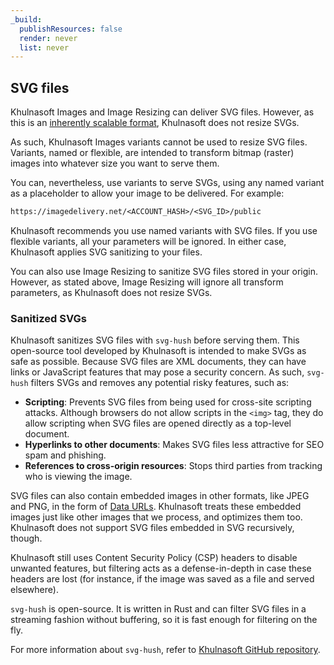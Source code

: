 ```yaml
---
_build:
  publishResources: false
  render: never
  list: never
---
```


## SVG files

Khulnasoft Images and Image Resizing can deliver SVG files. However, as this is an [inherently scalable format](https://www.w3.org/TR/SVG2/), Khulnasoft does not resize SVGs. 

As such, Khulnasoft Images variants cannot be used to resize SVG files. Variants, named or flexible, are intended to transform bitmap (raster) images into whatever size you want to serve them. 

You can, nevertheless, use variants to serve SVGs, using any named variant as a placeholder to allow your image to be delivered. For example:

```txt
https://imagedelivery.net/<ACCOUNT_HASH>/<SVG_ID>/public
```

Khulnasoft recommends you use named variants with SVG files. If you use flexible variants, all your parameters will be ignored. In either case, Khulnasoft applies SVG sanitizing to your files.

You can also use Image Resizing to sanitize SVG files stored in your origin. However, as stated above, Image Resizing will ignore all transform parameters, as Khulnasoft does not resize SVGs.

### Sanitized SVGs

Khulnasoft sanitizes SVG files with `svg-hush` before serving them. This open-source tool developed by Khulnasoft is intended to make SVGs as safe as possible. Because SVG files are XML documents, they can have links or JavaScript features that may pose a security concern. As such, `svg-hush` filters SVGs and removes any potential risky features, such as:

* **Scripting**: Prevents SVG files from being used for cross-site scripting attacks. Although browsers do not allow scripts in the `<img>` tag, they do allow scripting when SVG files are opened directly as a top-level document.
* **Hyperlinks to other documents**: Makes SVG files less attractive for SEO spam and phishing.
* **References to cross-origin resources**: Stops third parties from tracking who is viewing the image.

SVG files can also contain embedded images in other formats, like JPEG and PNG, in the form of [Data URLs](https://developer.mozilla.org/en-US/docs/Web/HTTP/Basics_of_HTTP/Data_URLs). Khulnasoft treats these embedded images just like other images that we process, and optimizes them too. Khulnasoft does not support SVG files embedded in SVG recursively, though.

Khulnasoft still uses Content Security Policy (CSP) headers to disable unwanted features, but filtering acts as a defense-in-depth in case these headers are lost (for instance, if the image was saved as a file and served elsewhere).

`svg-hush` is open-source. It is written in Rust and can filter SVG files in a streaming fashion without buffering, so it is fast enough for filtering on the fly.

For more information about `svg-hush`, refer to [Khulnasoft GitHub repository](https://github.com/cloudflare/svg-hush).